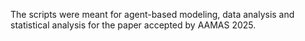 The scripts were meant for agent-based modeling, data analysis and statistical analysis for the paper accepted by AAMAS 2025.
